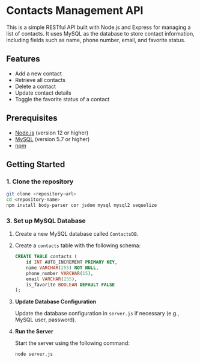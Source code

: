 # Contacts Management API

This is a simple RESTful API built with Node.js and Express for managing a list of contacts. It uses MySQL as the database to store contact information, including fields such as name, phone number, email, and favorite status.

## Features

- Add a new contact
- Retrieve all contacts
- Delete a contact
- Update contact details
- Toggle the favorite status of a contact

## Prerequisites

- [Node.js](https://nodejs.org/) (version 12 or higher)
- [MySQL](https://www.mysql.com/) (version 5.7 or higher)
- [npm](https://www.npmjs.com/)

## Getting Started

### 1. Clone the repository

```bash
git clone <repository-url>
cd <repository-name>
npm install body-parser cor jsdom mysql mysql2 sequelize
```
### 3. Set up MySQL Database

1. Create a new MySQL database called `ContactsDB`.
2. Create a `contacts` table with the following schema:

   ```sql
   CREATE TABLE contacts (
       id INT AUTO_INCREMENT PRIMARY KEY,
       name VARCHAR(255) NOT NULL,
       phone_number VARCHAR(15),
       email VARCHAR(255),
       is_favorite BOOLEAN DEFAULT FALSE
   );
   ```
3. **Update Database Configuration**

   Update the database configuration in `server.js` if necessary (e.g., MySQL user, password).

4. **Run the Server**

   Start the server using the following command:

   ```bash
   node server.js
   ```
